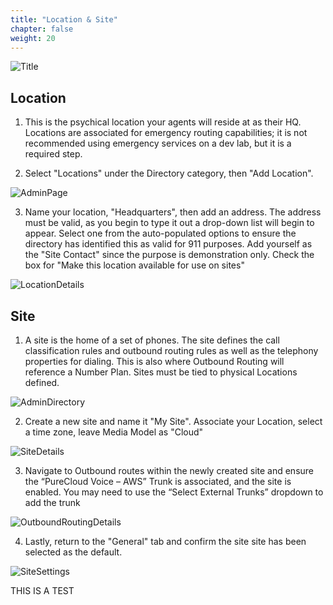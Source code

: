 ```yaml
---
title: "Location & Site"
chapter: false
weight: 20
---
```

![Title](/images/Telephony3.jpg)
## Location
1. This is the psychical location your agents will reside at as their HQ. Locations are associated for emergency routing capabilities; it is not recommended using emergency services on a dev lab, but it is a required step. 

2. Select "Locations" under the Directory category, then "Add Location". 

![AdminPage](/images/Locations.jpg)

3. Name your location, "Headquarters", then add an address. The address must be valid, as you begin to type it out a drop-down list will begin to appear. Select one from the auto-populated options to ensure the directory has identified this as valid for 911 purposes. Add yourself as the "Site Contact" since the purpose is demonstration only. Check the box for "Make this location available for use on sites" 

![LocationDetails](/images/LocationsPopup.jpg)

## Site

1. A site is the home of a set of phones. The site defines the call classification rules and outbound routing rules as well as the telephony properties for dialing. This is also where Outbound Routing will reference a Number Plan. Sites must be tied to physical Locations defined.

![AdminDirectory](/images/Site.jpg)

2. Create a new site and name it "My Site". Associate your Location, select a time zone, leave Media Model as "Cloud"

![SiteDetails](/images/SiteSetup.jpg)

3. Navigate to Outbound routes within the newly created site and ensure the “PureCloud Voice – AWS” Trunk is associated, and the site is enabled. You may need to use the “Select External Trunks” dropdown to add the trunk 

![OutboundRoutingDetails](/images/OutboundRoute.jpg)

4. Lastly, return to the "General" tab and confirm the site site has been selected as the default.

![SiteSettings](/images/DefaultSite.jpg)


THIS IS A TEST